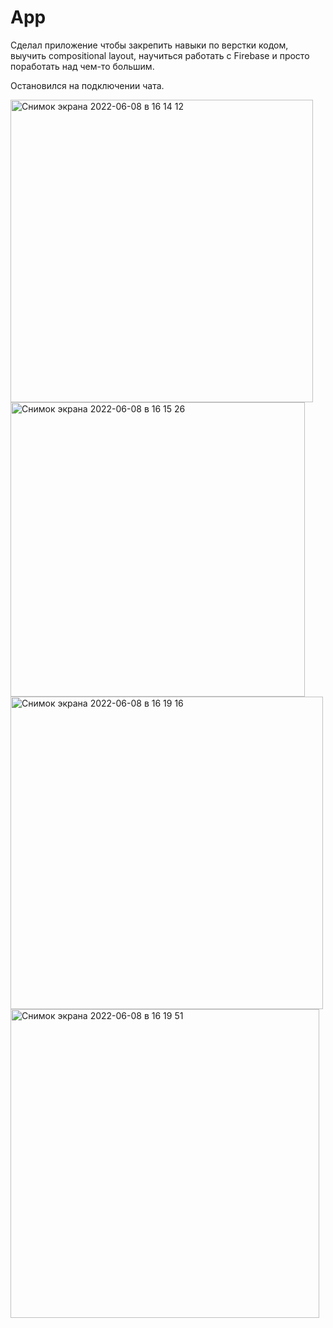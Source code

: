 # App

Сделал приложение чтобы закрепить навыки по верстки кодом, выучить compositional layout, научиться работать с Firebase и просто поработать над чем-то большим.

Остановился на подключении чата.


<img width="484" alt="Снимок экрана 2022-06-08 в 16 14 12" src="https://user-images.githubusercontent.com/96473517/172626760-895f5479-9912-4092-8ad4-2673aa2e598a.png">
<img width="471" alt="Снимок экрана 2022-06-08 в 16 15 26" src="https://user-images.githubusercontent.com/96473517/172626768-9f50ad0e-9d80-4108-b337-c98fa27a8068.png">
<img width="500" alt="Снимок экрана 2022-06-08 в 16 19 16" src="https://user-images.githubusercontent.com/96473517/172626787-2b8c2b38-dd1d-4075-9f36-e351f563dd58.png">
<img width="494" alt="Снимок экрана 2022-06-08 в 16 19 51" src="https://user-images.githubusercontent.com/96473517/172626802-308ebc98-8b5b-4c8d-8e0a-c06b18961969.png">
